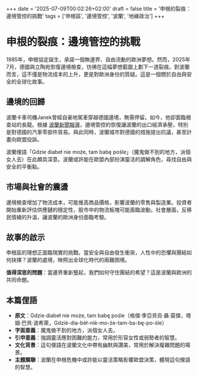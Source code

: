 +++
date = '2025-07-09T00:02:26+02:00'
draft = false
title = '申根的裂痕：邊境管控的挑戰'
tags = ['申根區', '邊境管控', '波蘭', '地緣政治']
+++

# 申根的裂痕：邊境管控的挑戰

1985年，申根協定誕生，承諾一個無邊界、自由流動的歐洲夢想。然而，2025年7月，德國與立陶宛恢復邊境檢查，彷彿在這幅夢想藍圖上劃下一道裂痕。對波蘭而言，這不僅是物流成本的上升，更是對歐洲身份的質疑。這是一個關於自由與安全的全球化故事。

## 邊境的回歸

波蘭卡車司機Janek曾經自豪地駕車穿越德國邊境，無需停留。如今，他卻面臨檢查站的長龍。根據 [波蘭新聞報導](https://next.gazeta.pl/next/7,168930,32087129,kontrole-graniczne-poczatek-konca-schengen.html)，邊境管控的恢復讓波蘭的出口經濟承壓，特別是對德國的汽車零部件貿易。與此同時，波蘭城市對德國的措施提出抗議，甚至計畫向歐盟投訴。

波蘭俚語「Gdzie diabeł nie może, tam babę pośle」（魔鬼做不到的地方，派個女人去）在此頗具深意。波蘭或許能在歐盟內部扮演靈活的調解角色，尋找自由與安全的平衡點。

## 市場與社會的震盪

邊境檢查增加了物流成本，可能推高商品價格，影響波蘭的零售與製造業。投資者開始重新評估供應鏈的穩定性，股市中的物流板塊可能面臨波動。社會層面，反移民情緒的升溫，讓波蘭的歐洲身份面臨考驗。

## 故事的啟示

申根區的理想正面臨現實的挑戰。當安全與自由發生衝突，人性中的恐懼與團結如何抉擇？波蘭的處境，映照出全球化時代的兩難困境。

**值得深思的問題**：當邊界重新豎起，我們如何守住團結的希望？這是波蘭與歐洲的共同命題。

## 本篇俚語
- **原文**：Gdzie diabeł nie może, tam babę pośle（格傑·季亞貝烏·聶·莫傑，塔姆·巴貝·波希萊，Gdziè-dia-bèł-niè-mo-że-tam-ba-bę-po-śle）
- **字面意義**：魔鬼做不到的地方，派個女人去。
- **引申意義**：強調靈活應對困難的能力，常用於形容女性或弱勢者的智慧。
- **文化背景**：這句俚語在波蘭文化中帶有幽默與讚美，常用於解決複雜問題的場景。
- **主題關聯**：波蘭在申根危機中或許能以靈活策略影響歐盟決策，體現這句俚語的智慧。